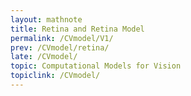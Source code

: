 ```yaml
---
layout: mathnote
title: Retina and Retina Model
permalink: /CVmodel/V1/
prev: /CVmodel/retina/
late: /CVmodel/
topic: Computational Models for Vision
topiclink: /CVmodel/
---
```

